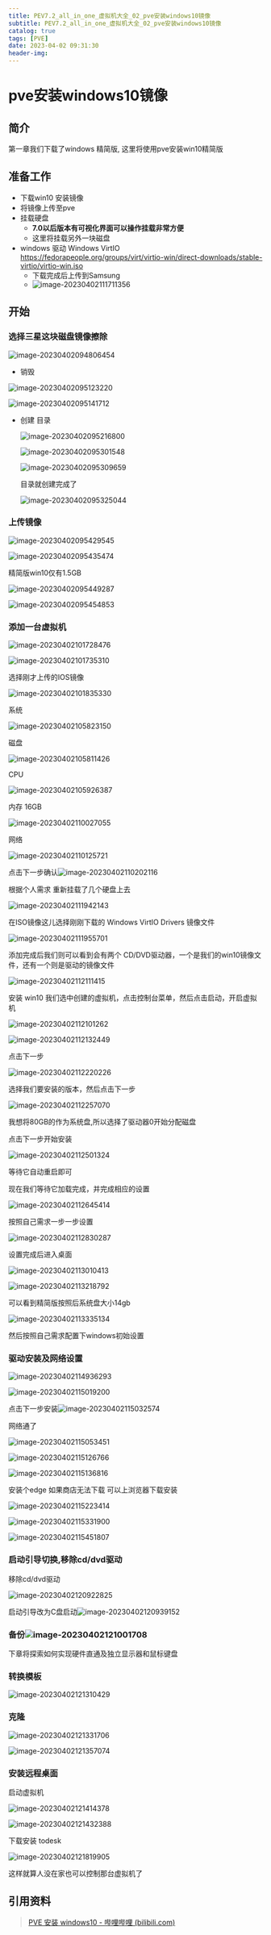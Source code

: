 ```yaml
---
title: PEV7.2_all_in_one_虚拟机大全_02_pve安装windows10镜像
subtitle: PEV7.2_all_in_one_虚拟机大全_02_pve安装windows10镜像
catalog: true
tags: [PVE]
date: 2023-04-02 09:31:30
header-img:
---
```


# pve安装windows10镜像



## 简介

第一章我们下载了windows 精简版, 这里将使用pve安装win10精简版

## 准备工作

- 下载win10 安装镜像
- 将镜像上传至pve
- 挂载硬盘
  - **7.0以后版本有可视化界面可以操作挂载非常方便**
  - 这里将挂载另外一块磁盘
- windows 驱动 Windows VirtIO https://fedorapeople.org/groups/virt/virtio-win/direct-downloads/stable-virtio/virtio-win.iso 
  - 下载完成后上传到Samsung
  - ![image-20230402111711356](PEV7-2-all-in-one-虚拟机大全-03-pve安装windows10镜像/image-20230402111711356.png)


## 开始

### 选择三星这块磁盘镜像擦除

![image-20230402094806454](PEV7-2-all-in-one-虚拟机大全-03-pve安装windows10镜像/image-20230402094806454.png)

- 销毁

![image-20230402095123220](PEV7-2-all-in-one-虚拟机大全-03-pve安装windows10镜像/image-20230402095123220.png)

![image-20230402095141712](PEV7-2-all-in-one-虚拟机大全-03-pve安装windows10镜像/image-20230402095141712.png)

- 创建 目录

  ![image-20230402095216800](PEV7-2-all-in-one-虚拟机大全-03-pve安装windows10镜像/image-20230402095216800.png)

  ![image-20230402095301548](PEV7-2-all-in-one-虚拟机大全-03-pve安装windows10镜像/image-20230402095301548.png)

  ![image-20230402095309659](PEV7-2-all-in-one-虚拟机大全-03-pve安装windows10镜像/image-20230402095309659.png)

  目录就创建完成了

  ![image-20230402095325044](PEV7-2-all-in-one-虚拟机大全-03-pve安装windows10镜像/image-20230402095325044.png)

### 上传镜像

![image-20230402095429545](PEV7-2-all-in-one-虚拟机大全-03-pve安装windows10镜像/image-20230402095429545.png)

![image-20230402095435474](PEV7-2-all-in-one-虚拟机大全-03-pve安装windows10镜像/image-20230402095435474.png)

精简版win10仅有1.5GB

![image-20230402095449287](PEV7-2-all-in-one-虚拟机大全-03-pve安装windows10镜像/image-20230402095449287.png)

![image-20230402095454853](PEV7-2-all-in-one-虚拟机大全-03-pve安装windows10镜像/image-20230402095454853.png)



### 添加一台虚拟机

![image-20230402101728476](PEV7-2-all-in-one-虚拟机大全-03-pve安装windows10镜像/image-20230402101728476.png)

![image-20230402101735310](PEV7-2-all-in-one-虚拟机大全-03-pve安装windows10镜像/image-20230402101735310.png)



选择刚才上传的IOS镜像

![image-20230402101835330](PEV7-2-all-in-one-虚拟机大全-03-pve安装windows10镜像/image-20230402101835330-1680401916355-1.png)



系统

![image-20230402105823150](PEV7-2-all-in-one-虚拟机大全-03-pve安装windows10镜像/image-20230402105823150.png)

磁盘

![image-20230402105811426](PEV7-2-all-in-one-虚拟机大全-03-pve安装windows10镜像/image-20230402105811426.png)

CPU

![image-20230402105926387](PEV7-2-all-in-one-虚拟机大全-03-pve安装windows10镜像/image-20230402105926387.png)

内存 16GB

![image-20230402110027055](PEV7-2-all-in-one-虚拟机大全-03-pve安装windows10镜像/image-20230402110027055.png)

网络

![image-20230402110125721](PEV7-2-all-in-one-虚拟机大全-03-pve安装windows10镜像/image-20230402110125721-1680404486706-3.png)

点击下一步确认![image-20230402110202116](PEV7-2-all-in-one-虚拟机大全-03-pve安装windows10镜像/image-20230402110202116.png)



根据个人需求 重新挂载了几个硬盘上去

![image-20230402111942143](PEV7-2-all-in-one-虚拟机大全-03-pve安装windows10镜像/image-20230402111942143.png)

在ISO镜像这儿选择刚刚下载的 Windows VirtIO Drivers 镜像文件

![image-20230402111955701](PEV7-2-all-in-one-虚拟机大全-03-pve安装windows10镜像/image-20230402111955701.png)

添加完成后我们则可以看到会有两个 CD/DVD驱动器，一个是我们的win10镜像文件，还有一个则是驱动的镜像文件

![image-20230402112111415](PEV7-2-all-in-one-虚拟机大全-03-pve安装windows10镜像/image-20230402112111415.png)

安装 win10
我们选中创建的虚拟机，点击控制台菜单，然后点击启动，开启虚拟机

![image-20230402112101262](PEV7-2-all-in-one-虚拟机大全-03-pve安装windows10镜像/image-20230402112101262.png)

![image-20230402112132449](PEV7-2-all-in-one-虚拟机大全-03-pve安装windows10镜像/image-20230402112132449.png)

点击下一步

![image-20230402112220226](PEV7-2-all-in-one-虚拟机大全-03-pve安装windows10镜像/image-20230402112220226.png)



选择我们要安装的版本，然后点击下一步

![image-20230402112257070](PEV7-2-all-in-one-虚拟机大全-03-pve安装windows10镜像/image-20230402112257070.png)

我想将80GB的作为系统盘,所以选择了驱动器0开始分配磁盘

点击下一步开始安装

![image-20230402112501324](PEV7-2-all-in-one-虚拟机大全-03-pve安装windows10镜像/image-20230402112501324.png)

等待它自动重启即可

现在我们等待它加载完成，并完成相应的设置

![image-20230402112645414](PEV7-2-all-in-one-虚拟机大全-03-pve安装windows10镜像/image-20230402112645414.png)

按照自己需求一步一步设置

![image-20230402112830287](PEV7-2-all-in-one-虚拟机大全-03-pve安装windows10镜像/image-20230402112830287.png)

设置完成后进入桌面

![image-20230402113010413](PEV7-2-all-in-one-虚拟机大全-03-pve安装windows10镜像/image-20230402113010413.png)

![image-20230402113218792](PEV7-2-all-in-one-虚拟机大全-03-pve安装windows10镜像/image-20230402113218792.png)

可以看到精简版按照后系统盘大小14gb

![image-20230402113335134](PEV7-2-all-in-one-虚拟机大全-03-pve安装windows10镜像/image-20230402113335134.png)

然后按照自己需求配置下windows初始设置



### 驱动安装及网络设置

![image-20230402114936293](PEV7-2-all-in-one-虚拟机大全-03-pve安装windows10镜像/image-20230402114936293.png)

![image-20230402115019200](PEV7-2-all-in-one-虚拟机大全-03-pve安装windows10镜像/image-20230402115019200.png)

点击下一步安装![image-20230402115032574](PEV7-2-all-in-one-虚拟机大全-03-pve安装windows10镜像/image-20230402115032574.png)

网络通了

![image-20230402115053451](PEV7-2-all-in-one-虚拟机大全-03-pve安装windows10镜像/image-20230402115053451.png)

![image-20230402115126766](PEV7-2-all-in-one-虚拟机大全-03-pve安装windows10镜像/image-20230402115126766.png)

![image-20230402115136816](PEV7-2-all-in-one-虚拟机大全-03-pve安装windows10镜像/image-20230402115136816.png)

安装个edge 如果商店无法下载 可以上浏览器下载安装

![image-20230402115223414](PEV7-2-all-in-one-虚拟机大全-03-pve安装windows10镜像/image-20230402115223414.png)



![image-20230402115331900](PEV7-2-all-in-one-虚拟机大全-03-pve安装windows10镜像/image-20230402115331900.png)

![image-20230402115451807](PEV7-2-all-in-one-虚拟机大全-03-pve安装windows10镜像/image-20230402115451807.png)



### 启动引导切换,移除cd/dvd驱动

移除cd/dvd驱动

![image-20230402120922825](PEV7-2-all-in-one-虚拟机大全-03-pve安装windows10镜像/image-20230402120922825.png)



启动引导改为C盘启动![image-20230402120939152](PEV7-2-all-in-one-虚拟机大全-03-pve安装windows10镜像/image-20230402120939152.png)

### 备份![image-20230402121001708](PEV7-2-all-in-one-虚拟机大全-03-pve安装windows10镜像/image-20230402121001708.png)



下章将探索如何实现硬件直通及独立显示器和鼠标键盘



### 转换模板

![image-20230402121310429](PEV7-2-all-in-one-虚拟机大全-03-pve安装windows10镜像/image-20230402121310429.png)



### 克隆

![image-20230402121331706](PEV7-2-all-in-one-虚拟机大全-03-pve安装windows10镜像/image-20230402121331706.png)

![image-20230402121357074](PEV7-2-all-in-one-虚拟机大全-03-pve安装windows10镜像/image-20230402121357074.png)

### 安装远程桌面

启动虚拟机

![image-20230402121414378](PEV7-2-all-in-one-虚拟机大全-03-pve安装windows10镜像/image-20230402121414378.png)

![image-20230402121432388](PEV7-2-all-in-one-虚拟机大全-03-pve安装windows10镜像/image-20230402121432388.png)

下载安装 todesk

![image-20230402121819905](PEV7-2-all-in-one-虚拟机大全-03-pve安装windows10镜像/image-20230402121819905.png)

这样就算人没在家也可以控制那台虚拟机了





## 引用资料

>[PVE 安装 windows10 - 哔哩哔哩 (bilibili.com)](https://www.bilibili.com/read/cv18974318)
>
>
